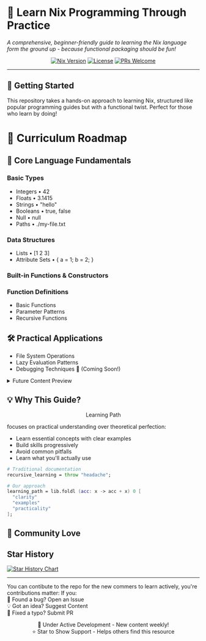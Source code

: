 # 🐧 Learn Nix Programming Through Practice

*A comprehensive, beginner-friendly guide to learning the Nix language  form the ground up - because functional packaging should be fun!*

<div align="center">

[![Nix Version](https://img.shields.io/badge/Nix-2.23.1-blue?logo=nixos&logoColor=white)](https://nixos.org)
[![License](https://img.shields.io/badge/License-MIT-green.svg)](LICENSE)
[![PRs Welcome](https://img.shields.io/badge/PRs-welcome-brightgreen.svg)](CONTRIBUTING.md)

</div>

---

## 🚀 Getting Started

This repository takes a hands-on approach to learning Nix, structured like popular programming guides but with a functional twist. Perfect for those who learn by doing!

# 📘 Curriculum Roadmap

## 🔑 Core Language Fundamentals

### Basic Types
- Integers • 42
- Floats • 3.1415
- Strings • "hello"
- Booleans • true, false
- Null • null
- Paths • ./my-file.txt

### Data Structures
- Lists • [1 2 3]
- Attribute Sets • { a = 1; b = 2; }

### Built-in Functions & Constructors

### Function Definitions
- Basic Functions
- Parameter Patterns
- Recursive Functions

## 🛠 Practical Applications
- File System Operations
- Lazy Evaluation Patterns
- Debugging Techniques 🐛 (Coming Soon!)

<details>
<summary>Future Content Preview</summary>

- Derivation Patterns
- NixOS Module System
- Advanced Package Composition
- Performance Optimization
- Real-world Project Templates
</details>

## 💡 Why This Guide?

<div align="center">
Learning Path
</div>

focuses on practical understanding over theoretical perfection:
- Learn essential concepts with clear examples
- Build skills progressively
- Avoid common pitfalls
- Learn what you'll actually use

```nix
# Traditional documentation
recursive_learning = throw "headache";

# Our approach
learning_path = lib.foldl (acc: x -> acc + x) 0 [
  "clarity"
  "examples"
  "practicality"
];
```

## 🌟 Community Love

## Star History

[![Star History Chart](https://api.star-history.com/svg?repos=SpitfireGG/learning-Nix-programming&type=Date)](https://www.star-history.com/#SpitfireGG/learning-Nix-programming&Date)


---

<p>You can contibute to the repo for the new commers to learn actively, you're contributions matter:
If you:</br>
🐛 Found a bug? Open an Issue</br>
💡 Got an idea? Suggest Content</br>
📝 Fixed a typo? Submit PR</br>
</p>

<div align="center">
🔧 Under Active Development - New content weekly!</br>
⭐ Star to Show Support - Helps others find this resource</br>
</div>
